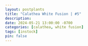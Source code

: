 ```yaml
---
layout: postplants
title: "Calathea White Fusion | #5"
description: 
date: 2024-05-21 13:00:00 -0700
categories: [calathea, white fusion]
tags: [instock]
pin: false
---
```

